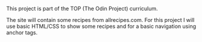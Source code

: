 This project is part of the TOP (The Odin Project) curriculum.

The site will contain some recipes from allrecipes.com.
For this project I will use basic HTML/CSS to show some recipes and for a basic navigation using anchor tags.
